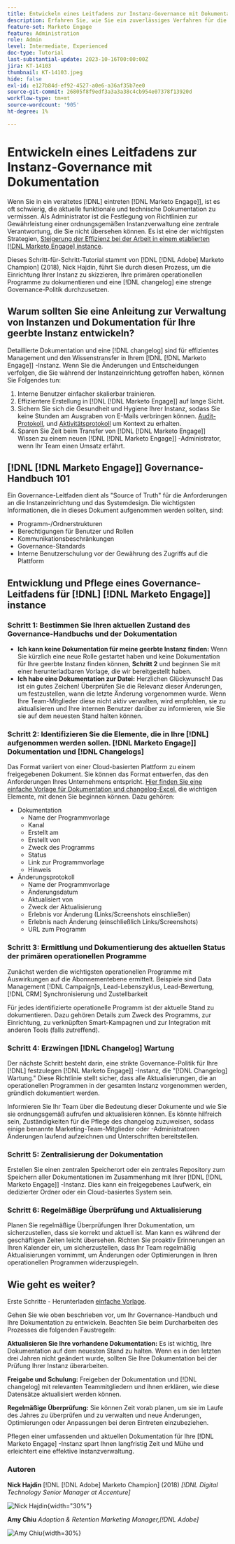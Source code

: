 ```yaml
---
title: Entwickeln eines Leitfadens zur Instanz-Governance mit Dokumentation
description: Erfahren Sie, wie Sie ein zuverlässiges Verfahren für die Erstellung und Verwaltung von Dokumentation und Änderungsliste für Ihre [!DNL Marketo Engage] -Instanz. Dies spart nicht nur Zeit für den Austausch von Wissen in Ihrem Team, sondern erhöht auch die Gesundheit und Effizienz Ihrer Instanz.
feature-set: Marketo Engage
feature: Administration
role: Admin
level: Intermediate, Experienced
doc-type: Tutorial
last-substantial-update: 2023-10-16T00:00:00Z
jira: KT-14103
thumbnail: KT-14103.jpeg
hide: false
exl-id: e127b84d-ef92-4527-a0e6-a36af35b7ee0
source-git-commit: 26805f8f9edf3a3a3a38c4cb954e07378f13920d
workflow-type: tm+mt
source-wordcount: '905'
ht-degree: 1%

---
```


# Entwickeln eines Leitfadens zur Instanz-Governance mit Dokumentation

Wenn Sie in ein veraltetes [!DNL] eintreten [!DNL Marketo Engage]], ist es oft schwierig, die aktuelle funktionale und technische Dokumentation zu vermissen. Als Administrator ist die Festlegung von Richtlinien zur Gewährleistung einer ordnungsgemäßen Instanzverwaltung eine zentrale Verantwortung, die Sie nicht übersehen können. Es ist eine der wichtigsten Strategien, [Steigerung der Effizienz bei der Arbeit in einem etablierten [!DNL Marketo Engage] instance](https://nation.marketo.com/t5/champion-program-blogs/3-tips-to-increase-your-efficiency-in-an-inherited-instance/ba-p/247582).

Dieses Schritt-für-Schritt-Tutorial stammt von [!DNL [!DNL Adobe] Marketo Champion] (2018), Nick Hajdin, führt Sie durch diesen Prozess, um die Einrichtung Ihrer Instanz zu skizzieren, Ihre primären operationellen Programme zu dokumentieren und eine [!DNL changelog] eine strenge Governance-Politik durchzusetzen.

## Warum sollten Sie eine Anleitung zur Verwaltung von Instanzen und Dokumentation für Ihre geerbte Instanz entwickeln?

Detaillierte Dokumentation und eine [!DNL changelog] sind für effizientes Management und den Wissenstransfer in Ihrem [!DNL [!DNL Marketo Engage]] -Instanz. Wenn Sie die Änderungen und Entscheidungen verfolgen, die Sie während der Instanzeinrichtung getroffen haben, können Sie Folgendes tun:

1. Interne Benutzer einfacher skalierbar trainieren.
2. Effizientere Erstellung in [!DNL [!DNL Marketo Engage]] auf lange Sicht.
3. Sichern Sie sich die Gesundheit und Hygiene Ihrer Instanz, sodass Sie keine Stunden am Ausgraben von E-Mails verbringen können. [Audit-Protokoll](https://experienceleague.adobe.com/docs/marketo/using/product-docs/administration/audit-trail/audit-trail-overview.html), und [Aktivitätsprotokoll](https://experienceleague.adobe.com/docs/marketo/using/product-docs/core-marketo-concepts/smart-lists-and-static-lists/managing-people-in-smart-lists/locate-the-activity-log-for-a-person.html) um Kontext zu erhalten.
4. Sparen Sie Zeit beim Transfer von [!DNL [!DNL Marketo Engage]] Wissen zu einem neuen [!DNL [!DNL Marketo Engage]] -Administrator, wenn Ihr Team einen Umsatz erfährt.

## [!DNL [!DNL Marketo Engage]] Governance-Handbuch 101

Ein Governance-Leitfaden dient als &quot;Source of Truth&quot; für die Anforderungen an die Instanzeinrichtung und das Systemdesign. Die wichtigsten Informationen, die in dieses Dokument aufgenommen werden sollten, sind:

* Programm-/Ordnerstrukturen
* Berechtigungen für Benutzer und Rollen
* Kommunikationsbeschränkungen
* Governance-Standards
* Interne Benutzerschulung vor der Gewährung des Zugriffs auf die Plattform

## Entwicklung und Pflege eines Governance-Leitfadens für [!DNL] [!DNL Marketo Engage]] instance

### Schritt 1: Bestimmen Sie Ihren aktuellen Zustand des Governance-Handbuchs und der Dokumentation

* **Ich kann keine Dokumentation für meine geerbte Instanz finden:** Wenn Sie kürzlich eine neue Rolle gestartet haben und keine Dokumentation für Ihre geerbte Instanz finden können, **Schritt 2** und beginnen Sie mit einer herunterladbaren Vorlage, die wir bereitgestellt haben.
* **Ich habe eine Dokumentation zur Datei:** Herzlichen Glückwunsch! Das ist ein gutes Zeichen! Überprüfen Sie die Relevanz dieser Änderungen, um festzustellen, wann die letzte Änderung vorgenommen wurde. Wenn Ihre Team-Mitglieder diese nicht aktiv verwalten, wird empfohlen, sie zu aktualisieren und Ihre internen Benutzer darüber zu informieren, wie Sie sie auf dem neuesten Stand halten können.

### Schritt 2: Identifizieren Sie die Elemente, die in Ihre [!DNL] aufgenommen werden sollen. [!DNL Marketo Engage]] Dokumentation und [!DNL Changelogs]

Das Format variiert von einer Cloud-basierten Plattform zu einem freigegebenen Dokument. Sie können das Format entwerfen, das den Anforderungen Ihres Unternehmens entspricht. [Hier finden Sie eine einfache Vorlage für Dokumentation und changelog-Excel.](/help/marketo-tutorial-inherited-instance/_assets/downloads/Adobe_Marketo_Engage_Inherited_Instance_Documentation-Changlog.xlsx) die wichtigen Elemente, mit denen Sie beginnen können. Dazu gehören:

* Dokumentation
   * Name der Programmvorlage
   * Kanal
   * Erstellt am
   * Erstellt von
   * Zweck des Programms
   * Status
   * Link zur Programmvorlage
   * Hinweis
* Änderungsprotokoll
   * Name der Programmvorlage
   * Änderungsdatum
   * Aktualisiert von
   * Zweck der Aktualisierung
   * Erlebnis vor Änderung (Links/Screenshots einschließen)
   * Erlebnis nach Änderung (einschließlich Links/Screenshots)
   * URL zum Programm

### Schritt 3: Ermittlung und Dokumentierung des aktuellen Status der primären operationellen Programme

Zunächst werden die wichtigsten operationellen Programme mit Auswirkungen auf die Abonnementebene ermittelt. Beispiele sind Data Management [!DNL Campaign]s, Lead-Lebenszyklus, Lead-Bewertung, [!DNL CRM] Synchronisierung und Zustellbarkeit

Für jedes identifizierte operationelle Programm ist der aktuelle Stand zu dokumentieren. Dazu gehören Details zum Zweck des Programms, zur Einrichtung, zu verknüpften Smart-Kampagnen und zur Integration mit anderen Tools (falls zutreffend).

### Schritt 4: Erzwingen [!DNL Changelog] Wartung

Der nächste Schritt besteht darin, eine strikte Governance-Politik für Ihre [!DNL] festzulegen [!DNL Marketo Engage]] -Instanz, die &quot;[!DNL Changelog] Wartung.&quot; Diese Richtlinie stellt sicher, dass alle Aktualisierungen, die an operationellen Programmen in der gesamten Instanz vorgenommen werden, gründlich dokumentiert werden.

Informieren Sie Ihr Team über die Bedeutung dieser Dokumente und wie Sie sie ordnungsgemäß aufrufen und aktualisieren können. Es könnte hilfreich sein, Zuständigkeiten für die Pflege des changelog zuzuweisen, sodass einige benannte Marketing-Team-Mitglieder oder -Administratoren Änderungen laufend aufzeichnen und Unterschriften bereitstellen.

### Schritt 5: Zentralisierung der Dokumentation

Erstellen Sie einen zentralen Speicherort oder ein zentrales Repository zum Speichern aller Dokumentationen im Zusammenhang mit Ihrer [!DNL [!DNL Marketo Engage]] -Instanz. Dies kann ein freigegebenes Laufwerk, ein dedizierter Ordner oder ein Cloud-basiertes System sein.

### Schritt 6: Regelmäßige Überprüfung und Aktualisierung

Planen Sie regelmäßige Überprüfungen Ihrer Dokumentation, um sicherzustellen, dass sie korrekt und aktuell ist. Man kann es während der geschäftigen Zeiten leicht übersehen. Richten Sie proaktiv Erinnerungen an Ihren Kalender ein, um sicherzustellen, dass Ihr Team regelmäßig Aktualisierungen vornimmt, um Änderungen oder Optimierungen in Ihren operationellen Programmen widerzuspiegeln.

## Wie geht es weiter?

Erste Schritte - Herunterladen [einfache Vorlage](/help/marketo-tutorial-inherited-instance/_assets/downloads/Adobe_Marketo_Engage_Inherited_Instance_Documentation-Changlog.xlsx).

Gehen Sie wie oben beschrieben vor, um Ihr Governance-Handbuch und Ihre Dokumentation zu entwickeln. Beachten Sie beim Durcharbeiten des Prozesses die folgenden Faustregeln:

**Aktualisieren Sie Ihre vorhandene Dokumentation:**
Es ist wichtig, Ihre Dokumentation auf dem neuesten Stand zu halten. Wenn es in den letzten drei Jahren nicht geändert wurde, sollten Sie Ihre Dokumentation bei der Prüfung Ihrer Instanz überarbeiten.

**Freigabe und Schulung:**
Freigeben der Dokumentation und [!DNL changelog] mit relevanten Teammitgliedern und ihnen erklären, wie diese Datensätze aktualisiert werden können.

**Regelmäßige Überprüfung:** Sie können Zeit vorab planen, um sie im Laufe des Jahres zu überprüfen und zu verwalten und neue Änderungen, Optimierungen oder Anpassungen bei deren Eintreten einzubeziehen.

Pflegen einer umfassenden und aktuellen Dokumentation für Ihre [!DNL Marketo Engage] -Instanz spart Ihnen langfristig Zeit und Mühe und erleichtert eine effektive Instanzverwaltung.

### Autoren

**Nick Hajdin**
[!DNL [!DNL Adobe] Marketo Champion] (2018)
*[!DNL Digital Technology Senior Manager at Accenture]*

![Nick Hajdin](/help/marketo-tutorial-inherited-instance/_assets/authors/Customer_Author_Nicholas_Hajdin.png){width="30%"}

**Amy Chiu**
*Adoption &amp; Retention Marketing Manager,[!DNL Adobe]*

![Amy Chiu](/help/marketo-tutorial-inherited-instance/_assets/authors/Adobe_Author_Amy_Chiu.png){width=30%}
